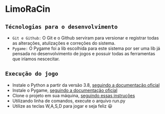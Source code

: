 # LimoRaCin

## `Técnologias para o desenvolvimento`
  - `Git e Github:` O Git e o Github serviram para versionar e registrar todas as alterações, atulizações e correções do sistema.
  - `Pygame:` O Pygame foi a lib escolhida para este sistema por ser uma lib já pensada no desenvolvimento de jogos e possuir todas as ferramentas que iríamos nescecitar.

## `Execução do jogo`
* Instale o Python a partir da versão 3.8, [seguindo a documentação oficial](https://docs.github.com/pt/repositories/creating-and-managing-repositories/cloning-a-repository) 
* Instale o Pygame, [seguindo a documentação oficial](https://www.pygame.org/download.shtml)
* Clone o projeto em sua máquina, [seguindo essas instruções](https://docs.github.com/pt/repositories/creating-and-managing-repositories/cloning-a-repository)
* Utilizando linha de comandos, execute o arquivo run.py
* Utilize as teclas W,A,S,D para jogar e seja feliz 😃
